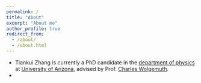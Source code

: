 ```yaml
---
permalink: /
title: "About"
excerpt: "About me"
author_profile: true
redirect_from: 
  - /about/
  - /about.html
---
```


- Tiankui Zhang is currently a PhD candidate in the [department of physics](https://w3.physics.arizona.edu/) at [University of Arizona](https://www.arizona.edu/), advised by Prof. [Charles Wolgemuth](http://www.physics.arizona.edu/~wolg/).
- 




